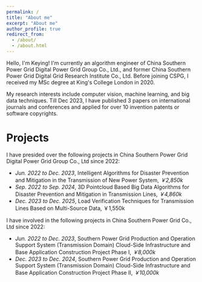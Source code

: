 ```yaml
---
permalink: /
title: "About me"
excerpt: "About me"
author_profile: true
redirect_from: 
  - /about/
  - /about.html
---
```


Hello, I'm Keying! I'm currently an algorithm engineer of China Southern Power Grid Digital Power Grid Group Co., Ltd., and former China Southern Power Grid Digital Grid Research Institute Co., Ltd. Before joining CSPG, I received my MSc degree at King's College London in 2020.

My research interests include computer vision, machine learning, and big data techniques. Till Dec 2023, I have published 3 papers on international journals and conferences and applied for over 10 invention patents or software copyrights.

Projects
======
I have presided over the following projects in China Southern Power Grid Digital Power Grid Group Co., Ltd since 2022:
* *Jun. 2022 to Dec. 2023*, Intelligent Algorithms for Disaster Prevention and Mitigation in the Transmission of New Power System, *￥2,850k*
* *Sep. 2022 to Sep. 2024*, 3D Pointcloud Based Big Data Algorithms for Disaster Prevention and Mitigation in Transmission Lines, *￥4,860k*
* *Dec. 2023 to Dec. 2025*, Load Verification Techniques for Transmission Lines Based on Multi-Source Data, ￥1,550k

I have involved in the following projects in China Southern Power Grid Co., Ltd since 2022:
* *Jun. 2022 to Dec. 2023*, Southern Power Grid Production and Operation Support System (Transmission Domain) Cloud-Side Infrastructure and Base Application Construction Project Phase I, *￥8,000k*
* *Dec. 2023 to Dec. 2024*, Southern Power Grid Production and Operation Support System (Transmission Domain) Cloud-Side Infrastructure and Base Application Construction Project Phase II, *￥10,000k*


